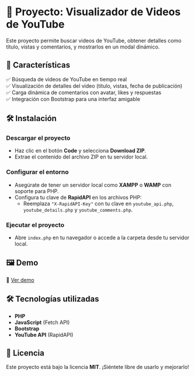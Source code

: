 # 📌 Proyecto: Visualizador de Videos de YouTube  

Este proyecto permite buscar videos de YouTube, obtener detalles como título, vistas y comentarios, y mostrarlos en un modal dinámico.  

## 🚀 Características  

✅ Búsqueda de videos de YouTube en tiempo real  
✅ Visualización de detalles del video (título, vistas, fecha de publicación)  
✅ Carga dinámica de comentarios con avatar, likes y respuestas  
✅ Integración con Bootstrap para una interfaz amigable  

## 🛠️ Instalación  

### Descargar el proyecto  
- Haz clic en el botón **Code** y selecciona **Download ZIP**.  
- Extrae el contenido del archivo ZIP en tu servidor local.  

### Configurar el entorno  
- Asegúrate de tener un servidor local como **XAMPP** o **WAMP** con soporte para PHP.  
- Configura tu clave de **RapidAPI** en los archivos PHP:  
  - Reemplaza `"X-RapidAPI-Key"` con tu clave en `youtube_api.php`, `youtube_details.php` y `youtube_comments.php`.  

### Ejecutar el proyecto  
- Abre `index.php` en tu navegador o accede a la carpeta desde tu servidor local.  

## 🖼️ Demo  
🔗 [Ver demo](http://widget.free.nf/Gallery)  

## 🛠️ Tecnologías utilizadas  
- **PHP**  
- **JavaScript** (Fetch API)  
- **Bootstrap**  
- **YouTube API** (RapidAPI)  

## 📜 Licencia  
Este proyecto está bajo la licencia **MIT**. ¡Siéntete libre de usarlo y mejorarlo!  


